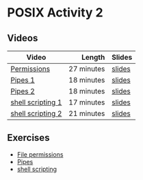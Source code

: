 # POSIX Activity 2

## Videos

| Video | Length | Slides |
|-------|-------:|--------|
| [Permissions]() | 27 minutes | [slides]() |
| [Pipes 1]() | 18 minutes |  [slides](https://uob-my.sharepoint.com/:b:/g/personal/me17847_bristol_ac_uk/EdOsJY_EYlRIveTotkGszNoBWeGx5efiVPJPhhbiQfydTQ?e=RHGVol) |
| [Pipes 2]() | 18 minutes |  [slides]() |
| [shell scripting 1]() | 17 minutes |  [slides]() |
| [shell scripting 2]() | 21 minutes |  [slides]() |


## Exercises

  - [File permissions](./permissions.md)
  - [Pipes](./pipes.md)
  - [shell scripting](./script.md)
